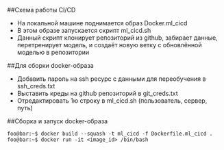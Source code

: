 
##Схема работы CI/CD
 - На локальной машине поднимается образ Docker.ml_cicd
 - В этом образе запускается скрипт ml_cicd.sh
 - Данный скрипт клонирует репозиторий из github, забирает данные, перетренирует модель, и создаёт новую ветку с обновлённой моделью в репозитории


##Для сборки docker-образа
 - Добавить пароль на ssh ресурс с данными для переобучения в ssh_creds.txt
 - Выставить креды на github репозиторий в git_creds.txt
 - Отредактировать 1ю строку в ml_cicd.sh (пользователь, сервер, путь)


##Сборка и запуск docker-образа

```console
foo@bar:~$ docker build --squash -t ml_cicd -f Dockerfile.ml_cicd .
foo@bar:~$ docker run -it <image_id> /bin/bash
```
